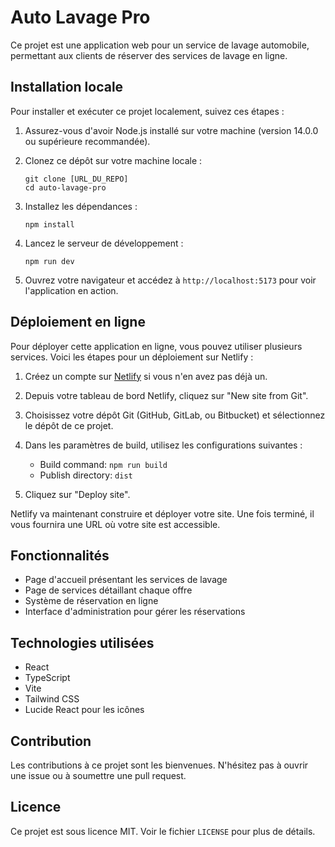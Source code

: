 # Auto Lavage Pro

Ce projet est une application web pour un service de lavage automobile, permettant aux clients de réserver des services de lavage en ligne.

## Installation locale

Pour installer et exécuter ce projet localement, suivez ces étapes :

1. Assurez-vous d'avoir Node.js installé sur votre machine (version 14.0.0 ou supérieure recommandée).

2. Clonez ce dépôt sur votre machine locale :
   ```
   git clone [URL_DU_REPO]
   cd auto-lavage-pro
   ```

3. Installez les dépendances :
   ```
   npm install
   ```

4. Lancez le serveur de développement :
   ```
   npm run dev
   ```

5. Ouvrez votre navigateur et accédez à `http://localhost:5173` pour voir l'application en action.

## Déploiement en ligne

Pour déployer cette application en ligne, vous pouvez utiliser plusieurs services. Voici les étapes pour un déploiement sur Netlify :

1. Créez un compte sur [Netlify](https://www.netlify.com/) si vous n'en avez pas déjà un.

2. Depuis votre tableau de bord Netlify, cliquez sur "New site from Git".

3. Choisissez votre dépôt Git (GitHub, GitLab, ou Bitbucket) et sélectionnez le dépôt de ce projet.

4. Dans les paramètres de build, utilisez les configurations suivantes :
   - Build command: `npm run build`
   - Publish directory: `dist`

5. Cliquez sur "Deploy site".

Netlify va maintenant construire et déployer votre site. Une fois terminé, il vous fournira une URL où votre site est accessible.

## Fonctionnalités

- Page d'accueil présentant les services de lavage
- Page de services détaillant chaque offre
- Système de réservation en ligne
- Interface d'administration pour gérer les réservations

## Technologies utilisées

- React
- TypeScript
- Vite
- Tailwind CSS
- Lucide React pour les icônes

## Contribution

Les contributions à ce projet sont les bienvenues. N'hésitez pas à ouvrir une issue ou à soumettre une pull request.

## Licence

Ce projet est sous licence MIT. Voir le fichier `LICENSE` pour plus de détails.